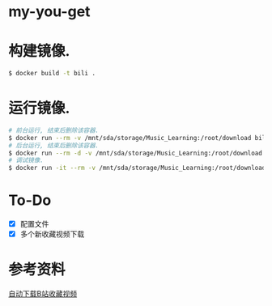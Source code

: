 # my-you-get

# 构建镜像.

```bash
$ docker build -t bili .
```

# 运行镜像.

```bash
# 前台运行, 结束后删除该容器.
$ docker run --rm -v /mnt/sda/storage/Music_Learning:/root/download bili
# 后台运行, 结束后删除该容器.
$ docker run --rm -d -v /mnt/sda/storage/Music_Learning:/root/download bili
# 调试镜像.
$ docker run -it --rm -v /mnt/sda/storage/Music_Learning:/root/download bili /bin/bash
```
# To-Do
- [x] 配置文件
- [x] 多个新收藏视频下载
# 参考资料

[自动下载B站收藏视频](https://blog.left.pink/archives/3073)
